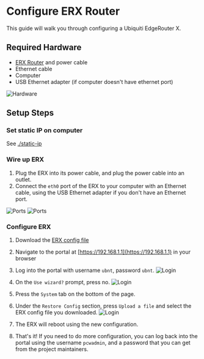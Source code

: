 # Configure ERX Router

This guide will walk you through configuring a Ubiquiti EdgeRouter X.

## Required Hardware
- [ERX Router](https://store.ui.com/collections/operator-edgemax-routers/products/edgerouter-x) and power cable
- Ethernet cable
- Computer
- USB Ethernet adapter (if computer doesn't have ethernet port)

![Hardware](../../assets/images/erx/hardware.jpg)

## Setup Steps

### Set static IP on computer

See [./static-ip](./static-ip.md)

### Wire up ERX

1. Plug the ERX into its power cable, and plug the power cable into an outlet.
2. Connect the `eth0` port of the ERX to your computer with an Ethernet cable, using the USB Ethernet adapter if you don't have an Ethernet port.

![Ports](../../assets/images/erx/wiring.jpeg)
![Ports](../../assets/images/erx/eth0.jpeg)

### Configure ERX

1. Download the [ERX config file](../../assets/configs/erx-config.tar.gz)
2. Navigate to the portal at [https://192.168.1.1](https://192.168.1.1) in your browser
3. Log into the portal with username `ubnt`, password `ubnt`.
![Login](../../assets/images/erx/login.jpeg)

4. On the `Use wizard?` prompt, press no.
![Login](../../assets/images/erx/wizard.jpeg)

5. Press the `System` tab on the bottom of the page.
6. Under the `Restore Config` section, press `Upload a file` and select the ERX config file you downloaded.
![Login](../../assets/images/erx/system.jpeg)

7. The ERX will reboot using the new configuration.
8. That's it! If you need to do more configuration, you can log back into the portal using the username `pcwadmin`, and a password that you can get from the project maintainers.